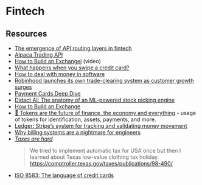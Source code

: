 # Fintech


## Resources

- [The emergence of API routing layers in fintech](https://kunle.app/may-2020-API-routing-layers.html)
- [Alpaca Trading API](https://alpaca.markets/)
- [How to Build an Exchangej](https://blog.janestreet.com/how-to-build-an-exchange/) (video)
- [What happens when you swipe a credit card?](https://blog.bytebytego.com/p/ep15-what-happens-when-you-swipe)
- [How to deal with money in software](https://cs-syd.eu/posts/2022-08-22-how-to-deal-with-money-in-software)
- [Robinhood launches its own trade-clearing system as customer growth surges](https://www.cnbc.com/2018/10/10/robinhood-launches-its-own-trade-clearing-system-as-customer-growth-surges.html)
- [Payment Cards Deep Dive](https://fintechgtm.substack.com/p/payment-cards-deep-dive)
- [Didact AI: The anatomy of an ML-powered stock picking engine](https://principiamundi.com/posts/didact-anatomy/)
- [How to Build an Exchange](https://www.janestreet.com/tech-talks/building-an-exchange/)
- [🧠 Tokens are the future of finance, the economy and everything](https://sytaylor.substack.com/p/tokentech-the-future-of-finance) - usage of tokens for identification, assets, payments, and more.
- [Ledger: Stripe’s system for tracking and validating money movement ](https://stripe.com/blog/ledger-stripe-system-for-tracking-and-validating-money-movement)
- [Why billing systems are a nightmare for engineers](https://www.getlago.com/blog/why-billing-systems-are-a-nightmare-for-engineers)
- [_Taxes are hard_](https://twitter.com/aotearoa_ben/status/1526786701750050817)
  > We tried to implement automatic tax for USA once but then I learned about Texas low-value clothing tax holiday. https://comptroller.texas.gov/taxes/publications/98-490/
- [ISO 8583: The language of credit cards](https://increase.com/articles/iso-8583-the-language-of-credit-cards)
